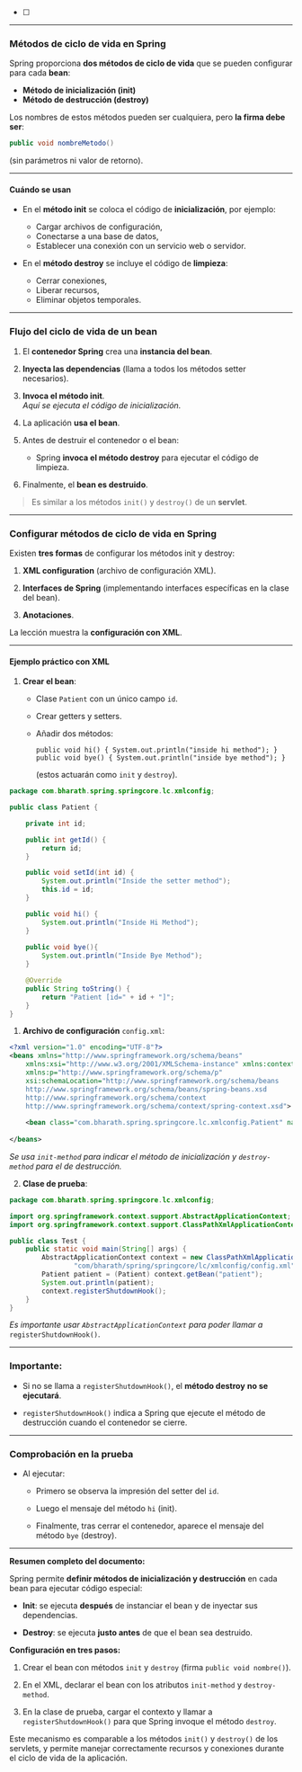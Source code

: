 - [ ] 
---

### Métodos de ciclo de vida en Spring

Spring proporciona **dos métodos de ciclo de vida** que se pueden configurar para cada **bean**:

- **Método de inicialización (init)**
- **Método de destrucción (destroy)**

Los nombres de estos métodos pueden ser cualquiera, pero **la firma debe ser**:

```java
public void nombreMetodo()
```

(sin parámetros ni valor de retorno).

---

#### Cuándo se usan

- En el **método init** se coloca el código de **inicialización**, por ejemplo:
    
    - Cargar archivos de configuración,
    - Conectarse a una base de datos,
    - Establecer una conexión con un servicio web o servidor.
    
- En el **método destroy** se incluye el código de **limpieza**:
    
    - Cerrar conexiones,
    - Liberar recursos,
    - Eliminar objetos temporales.
      

---

### Flujo del ciclo de vida de un bean

1. El **contenedor Spring** crea una **instancia del bean**.
    
2. **Inyecta las dependencias** (llama a todos los métodos setter necesarios).
    
3. **Invoca el método init**.  
    _Aquí se ejecuta el código de inicialización._
    
4. La aplicación **usa el bean**.
    
5. Antes de destruir el contenedor o el bean:
    
    - Spring **invoca el método destroy** para ejecutar el código de limpieza.
        
6. Finalmente, el **bean es destruido**.
    

> Es similar a los métodos `init()` y `destroy()` de un **servlet**.

---

### Configurar métodos de ciclo de vida en Spring

Existen **tres formas** de configurar los métodos init y destroy:

1. **XML configuration** (archivo de configuración XML).
    
2. **Interfaces de Spring** (implementando interfaces específicas en la clase del bean).
    
3. **Anotaciones**.
    

La lección muestra la **configuración con XML**.

---

#### Ejemplo práctico con XML

1. **Crear el bean**:
    
    - Clase `Patient` con un único campo `id`.
        
    - Crear getters y setters.
        
    - Añadir dos métodos:
        
        `public void hi() { System.out.println("inside hi method"); }` 
        `public void bye() { System.out.println("inside bye method"); }`
        
        (estos actuarán como `init` y `destroy`).

```java
package com.bharath.spring.springcore.lc.xmlconfig;

public class Patient {

	private int id;

	public int getId() {
		return id;
	}

	public void setId(int id) {
		System.out.println("Inside the setter method");
		this.id = id;
	}

	public void hi() {
		System.out.println("Inside Hi Method");
	}
	
	public void bye(){
		System.out.println("Inside Bye Method");
	}

	@Override
	public String toString() {
		return "Patient [id=" + id + "]";
	}
}

```

1. **Archivo de configuración** `config.xml`:

```xml
<?xml version="1.0" encoding="UTF-8"?>
<beans xmlns="http://www.springframework.org/schema/beans"
	xmlns:xsi="http://www.w3.org/2001/XMLSchema-instance" xmlns:context="http://www.springframework.org/schema/context"
	xmlns:p="http://www.springframework.org/schema/p"
	xsi:schemaLocation="http://www.springframework.org/schema/beans
    http://www.springframework.org/schema/beans/spring-beans.xsd
    http://www.springframework.org/schema/context
    http://www.springframework.org/schema/context/spring-context.xsd">
	
	<bean class="com.bharath.spring.springcore.lc.xmlconfig.Patient" name="patient" p:id="123" init-method="hi" destroy-method="bye"/>
	
</beans>
```

_Se usa `init-method` para indicar el método de inicialización y `destroy-method` para el de destrucción._

2. **Clase de prueba**:

```java
package com.bharath.spring.springcore.lc.xmlconfig;

import org.springframework.context.support.AbstractApplicationContext;
import org.springframework.context.support.ClassPathXmlApplicationContext;

public class Test {
	public static void main(String[] args) {
		AbstractApplicationContext context = new ClassPathXmlApplicationContext(
				"com/bharath/spring/springcore/lc/xmlconfig/config.xml");
		Patient patient = (Patient) context.getBean("patient");
		System.out.println(patient);
		context.registerShutdownHook();
	}
}

```

_Es importante usar `AbstractApplicationContext` para poder llamar a_ `registerShutdownHook()`.

---

### Importante:

- Si no se llama a `registerShutdownHook()`, el **método destroy** **no se ejecutará**.
    
- `registerShutdownHook()` indica a Spring que ejecute el método de destrucción cuando el contenedor se cierre.
    

---

### Comprobación en la prueba

- Al ejecutar:
    
    - Primero se observa la impresión del setter del `id`.
        
    - Luego el mensaje del método `hi` (init).
        
    - Finalmente, tras cerrar el contenedor, aparece el mensaje del método `bye` (destroy).
        

---

**Resumen completo del documento:**

Spring permite **definir métodos de inicialización y destrucción** en cada bean para ejecutar código especial:

- **Init**: se ejecuta **después** de instanciar el bean y de inyectar sus dependencias.
    
- **Destroy**: se ejecuta **justo antes** de que el bean sea destruido.
    

**Configuración en tres pasos:**

1. Crear el bean con métodos `init` y `destroy` (firma `public void nombre()`).
    
2. En el XML, declarar el bean con los atributos `init-method` y `destroy-method`.
    
3. En la clase de prueba, cargar el contexto y llamar a `registerShutdownHook()` para que Spring invoque el método `destroy`.
    

Este mecanismo es comparable a los métodos `init()` y `destroy()` de los servlets, y permite manejar correctamente recursos y conexiones durante el ciclo de vida de la aplicación.